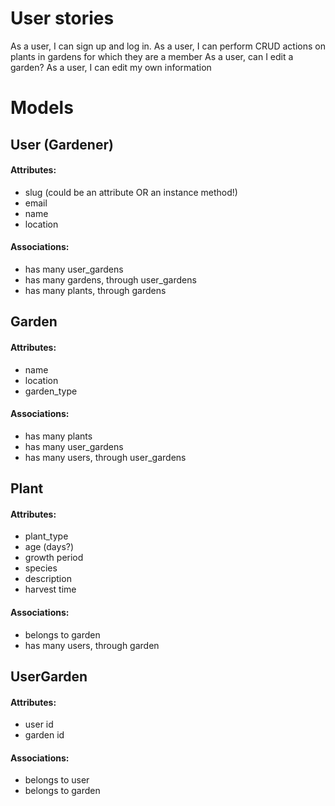 # User stories
As a user, I can sign up and log in.
As a user, I can perform CRUD actions on plants in gardens for which they are a member
As a user, can I edit a garden?
As a user, I can edit my own information

# Models

## User (Gardener)
#### Attributes:
- slug (could be an attribute OR an instance method!)
- email
- name
- location

#### Associations:
- has many user_gardens
- has many gardens, through user_gardens
- has many plants, through gardens

## Garden
#### Attributes:
- name
- location
- garden_type

#### Associations:
- has many plants
- has many user_gardens
- has many users, through user_gardens

## Plant

#### Attributes:
- plant_type
- age (days?)
- growth period
- species
- description
- harvest time

#### Associations:
- belongs to garden
- has many users, through garden

## UserGarden
#### Attributes:
- user id
- garden id

#### Associations:
- belongs to user
- belongs to garden
